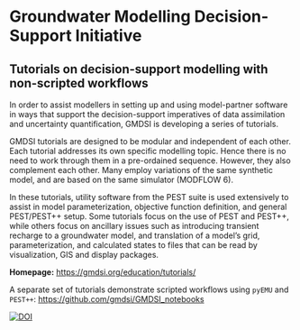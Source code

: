 # Groundwater Modelling Decision-Support Initiative
## Tutorials on decision-support modelling with non-scripted workflows

In order to assist modellers in setting up and using model-partner software in ways that support the decision-support imperatives of data assimilation and uncertainty quantification, GMDSI is developing a series of tutorials.

GMDSI tutorials are designed to be modular and independent of each other. Each tutorial addresses its own specific modelling topic. Hence there is no need to work through them in a pre-ordained sequence. However, they also complement each other. Many employ variations of the same synthetic model, and are based on the same simulator (MODFLOW 6).

In these tutorials, utility software from the PEST suite is used extensively to assist in model parameterization, objective function definition, and general PEST/PEST++ setup. Some tutorials focus on the use of PEST and PEST++, while others focus on ancillary issues such as introducing transient recharge to a groundwater model, and translation of a model’s grid, parameterization, and calculated states to files that can be read by visualization, GIS and display packages.

**Homepage:** https://gmdsi.org/education/tutorials/

A separate set of tutorials demonstrate scripted workflows using `pyEMU` and `PEST++`: https://github.com/gmdsi/GMDSI_notebooks

[![DOI](https://zenodo.org/badge/513725482.svg)](https://zenodo.org/badge/latestdoi/513725482)
